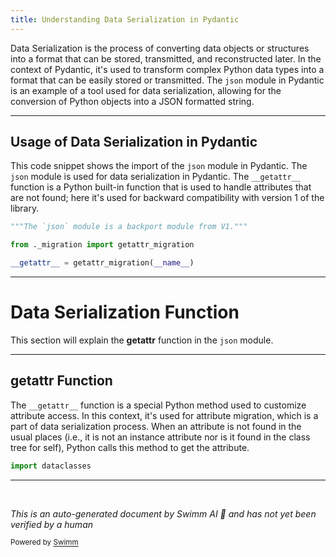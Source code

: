 ```yaml
---
title: Understanding Data Serialization in Pydantic
---
```

Data Serialization is the process of converting data objects or structures into a format that can be stored, transmitted, and reconstructed later. In the context of Pydantic, it's used to transform complex Python data types into a format that can be easily stored or transmitted. The `json` module in Pydantic is an example of a tool used for data serialization, allowing for the conversion of Python objects into a JSON formatted string.

<SwmSnippet path="/pydantic/json.py" line="1">

---

## Usage of Data Serialization in Pydantic

This code snippet shows the import of the `json` module in Pydantic. The `json` module is used for data serialization in Pydantic. The `__getattr__` function is a Python built-in function that is used to handle attributes that are not found; here it's used for backward compatibility with version 1 of the library.

```python
"""The `json` module is a backport module from V1."""

from ._migration import getattr_migration

__getattr__ = getattr_migration(__name__)
```

---

</SwmSnippet>

# Data Serialization Function

This section will explain the **getattr** function in the `json` module.

<SwmSnippet path="/pydantic/functional_serializers.py" line="5">

---

## **getattr** Function

The `__getattr__` function is a special Python method used to customize attribute access. In this context, it's used for attribute migration, which is a part of data serialization process. When an attribute is not found in the usual places (i.e., it is not an instance attribute nor is it found in the class tree for self), Python calls this method to get the attribute.

```python
import dataclasses
```

---

</SwmSnippet>

&nbsp;

*This is an auto-generated document by Swimm AI 🌊 and has not yet been verified by a human*

<SwmMeta version="3.0.0" repo-id="Z2l0aHViJTNBJTNBREVNTy1weWRhbnRpYyUzQSUzQWdpbGFkbmF2b3Q=" repo-name="DEMO-pydantic" doc-type="overview"><sup>Powered by [Swimm](/)</sup></SwmMeta>
